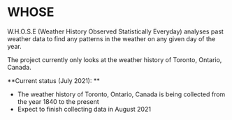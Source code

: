 # WHOSE
W.H.O.S.E (Weather History Observed Statistically Everyday) analyses past weather data to find any patterns in the weather on any given day of the year.

The project currently only looks at the weather history of Toronto, Ontario, Canada.

**Current status (July 2021): **

- The weather history of Toronto, Ontario, Canada is being collected from the year 1840 to the present
- Expect to finish collecting data in August 2021
